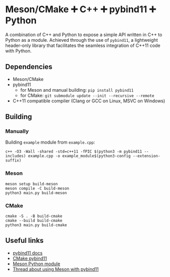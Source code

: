 # Meson/CMake ➕ C++ ➕ pybind11 ➕ Python

A combination of C++ and Python to expose a simple API written in C++ to Python as a module. Achieved through the use of `pybind11`, a lightweight header-only library that facilitates the seamless integration of C++11 code with Python.

## Dependencies

- Meson/CMake
- pybind11
  - for Meson and manual building: `pip install pybind11`
  - for CMake: `git submodule update --init --recursive --remote`
- C++11 compatible compiler (Clang or GCC on Linux, MSVC on Windows)

## Building

### Manually

Building `example` module from `example.cpp`:

```shell
c++ -O3 -Wall -shared -std=c++11 -fPIC $(python3 -m pybind11 --includes) example.cpp -o example_module$(python3-config --extension-suffix)
```

### Meson

```shell
meson setup build-meson
meson compile -C build-meson
python3 main.py build-meson
```

### CMake

```shell
cmake -S . -B build-cmake
cmake --build build-cmake
python3 main.py build-cmake
```

## Useful links

- [pybind11 docs](https://pybind11.readthedocs.io/en/stable/basics.html)
- [CMake pybind11](https://pybind11.readthedocs.io/en/stable/compiling.html#building-with-cmake)
- [Meson Python module](https://mesonbuild.com/Python-module.html#python_installation-object)
- [Thread about using Meson with pybind11](https://github.com/mesonbuild/meson/issues/4677)

